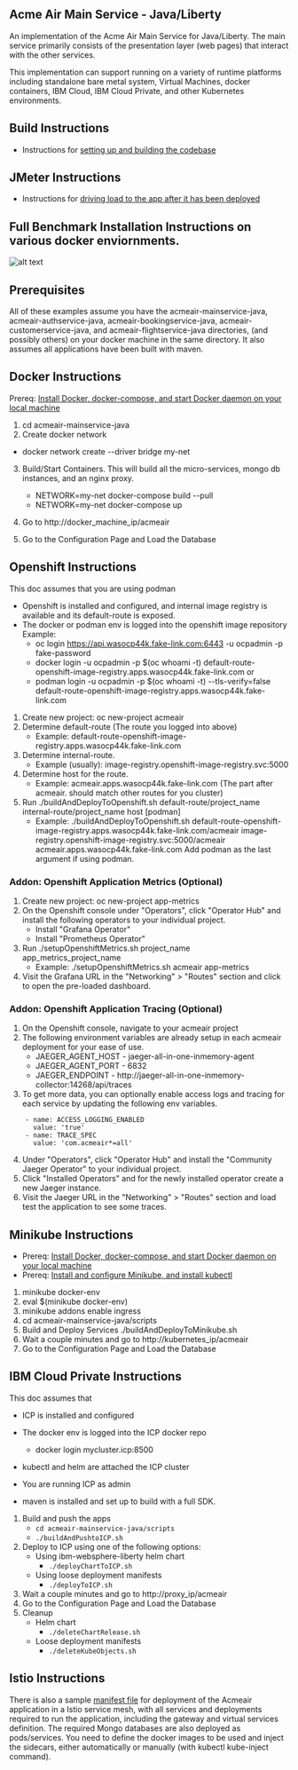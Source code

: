
## Acme Air Main Service - Java/Liberty

An implementation of the Acme Air Main Service for Java/Liberty. The main service primarily consists of the presentation layer (web pages) that interact with the other services.

This implementation can support running on a variety of runtime platforms including standalone bare metal system, Virtual Machines, docker containers, IBM Cloud, IBM Cloud Private, and other Kubernetes environments.

## Build Instructions
* Instructions for [setting up and building the codebase](Build_Instructions.md)

## JMeter Instructions
* Instructions for [driving load to the app after it has been deployed](https://github.com/blueperf/acmeair-mainservice-java/tree/master/jmeter-files)

## Full Benchmark Installation Instructions on various docker enviornments.
![alt text](https://github.com/blueperf/acmeair-mainservice-java/blob/master/images/AcmeairMS.png "AcmeairMS Java")

## Prerequisites
All of these examples assume you have the acmeair-mainservice-java, acmeair-authservice-java, acmeair-bookingservice-java, acmeair-customerservice-java, and acmeair-flightservice-java directories, (and possibly others) on your docker machine in the same directory. It also assumes all applications have been built with maven.


## Docker Instructions

Prereq: [Install Docker, docker-compose, and start Docker daemon on your local machine](https://docs.docker.com/installation/)

1. cd acmeair-mainservice-java
2. Create docker network
 * docker network create --driver bridge my-net
3. Build/Start Containers. This will build all the micro-services, mongo db instances, and an nginx proxy.
    * NETWORK=my-net docker-compose build --pull
    * NETWORK=my-net docker-compose up

4. Go to http://docker_machine_ip/acmeair
5. Go to the Configuration Page and Load the Database

## Openshift Instructions
This doc assumes that you are using podman
* Openshift is installed and configured, and internal image registry is available and its default-route is exposed.
* The docker or podman env is logged into the openshift image repository
  Example:
  * oc login https://api.wasocp44k.fake-link.com:6443 -u ocpadmin -p fake-password
  * docker login -u ocpadmin -p $(oc whoami -t) default-route-openshift-image-registry.apps.wasocp44k.fake-link.com
  or
  * podman login -u ocpadmin -p $(oc whoami -t) --tls-verify=false default-route-openshift-image-registry.apps.wasocp44k.fake-link.com

1. Create new project: oc new-project acmeair
2. Determine default-route (The route you logged into above)
   * Example: default-route-openshift-image-registry.apps.wasocp44k.fake-link.com
3. Determine internal-route.
   * Example (usually): image-registry.openshift-image-registry.svc:5000
2. Determine host for the route. 
   * Example: acmeair.apps.wasocp44k.fake-link.com (The part after acmeair. should match other routes for you cluster) 
3. Run ./buildAndDeployToOpenshift.sh default-route/project_name internal-route/project_name host [podman]
   * Example: ./buildAndDeployToOpenshift.sh default-route-openshift-image-registry.apps.wasocp44k.fake-link.com/acmeair image-registry.openshift-image-registry.svc:5000/acmeair acmeair.apps.wasocp44k.fake-link.com
   Add podman as the last argument if using podman.

### Addon: Openshift Application Metrics (Optional)
1. Create new project: oc new-project app-metrics
2. On the Openshift console under "Operators", click "Operator Hub" and install the following operators to your individual project.
    * Install "Grafana Operator"
    * Install "Prometheus Operator"
3. Run ./setupOpenshiftMetrics.sh project_name app_metrics_project_name
    * Example: ./setupOpenshiftMetrics.sh acmeair app-metrics
4. Visit the Grafana URL in the "Networking" > "Routes" section and click to open the pre-loaded dashboard.

### Addon: Openshift Application Tracing (Optional)
1. On the Openshift console, navigate to your acmeair project
2. The following environment variables are already setup in each acmeair deployment for your ease of use.
    * JAEGER_AGENT_HOST - jaeger-all-in-one-inmemory-agent
    * JAEGER_AGENT_PORT - 6832
    * JAEGER_ENDPOINT - http://jaeger-all-in-one-inmemory-collector:14268/api/traces
3. To get more data, you can optionally enable access logs and tracing for each service by updating the following env variables.
```
    - name: ACCESS_LOGGING_ENABLED
      value: 'true'
    - name: TRACE_SPEC
      value: 'com.acmeair*=all'
```
4. Under "Operators", click "Operator Hub" and install the "Community Jaeger Operator" to your individual project.
5. Click "Installed Operators" and for the newly installed operator create a new Jaeger instance.
6. Visit the Jaeger URL in the "Networking" > "Routes" section and load test the application to see some traces.

## Minikube Instructions

* Prereq: [Install Docker, docker-compose, and start Docker daemon on your local machine](https://docs.docker.com/installation/)
* Prereq: [Install and configure Minikube, and install kubectl](https://github.com/kubernetes/minikube/)

1. minikube docker-env
2. eval $(minikube docker-env)
3. minikube addons enable ingress
4. cd acmeair-mainservice-java/scripts
5. Build and Deploy Services
  ./buildAndDeployToMinikube.sh
6. Wait a couple minutes and go to http://kubernetes_ip/acmeair
7. Go to the Configuration Page and Load the Database

## IBM Cloud Private Instructions
This doc assumes that
* ICP is installed and configured
* The docker env is logged into the ICP docker repo
  * docker login mycluster.icp:8500

* kubectl and helm are attached the ICP cluster

* You are running ICP as admin

* maven is installed and set up to build with a full SDK.

1. Build and push the apps
   * `cd acmeair-mainservice-java/scripts`
   * `./buildAndPushtoICP.sh`
2. Deploy to ICP using one of the following options: 
   * Using ibm-websphere-liberty helm chart
      * `./deployChartToICP.sh`
   * Using loose deployment manifests
     * `./deployToICP.sh`
3. Wait a couple minutes and go to http://proxy_ip/acmeair
4. Go to the Configuration Page and Load the Database
5. Cleanup
   * Helm chart
      * `./deleteChartRelease.sh`
   * Loose deployment manifests
      * `./deleteKubeObjects.sh`

## Istio Instructions

There is also a sample [manifest file](./manifests-istio/deploy-acmeair-istio.yaml) for deployment of the Acmeair application in a Istio service mesh, with all services and deployments required to run the application, including the gateway and virtual services definition. The required Mongo databases are also deployed as pods/services. You need to define the docker images to be used and inject the sidecars, either automatically or manually (with kubectl kube-inject command).  
